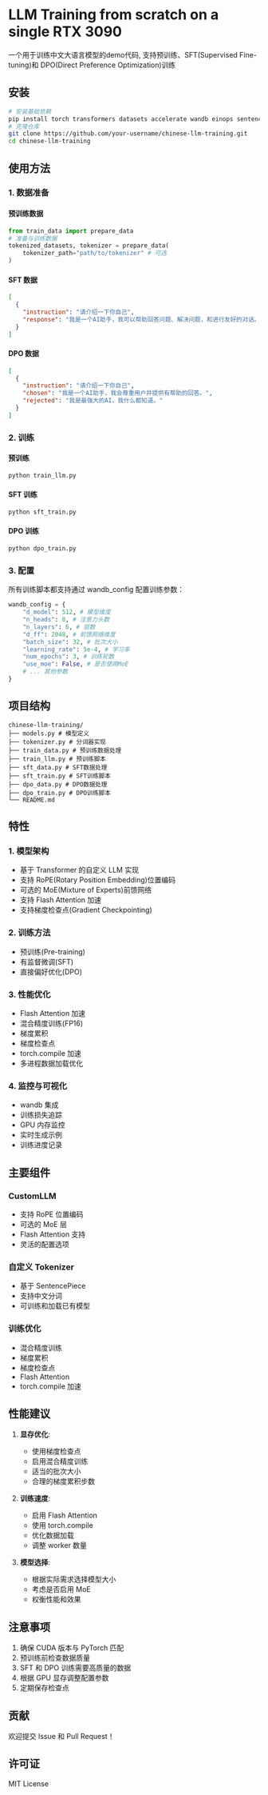 # LLM Training from scratch on a single RTX 3090

一个用于训练中文大语言模型的demo代码, 支持预训练、SFT(Supervised Fine-tuning)和 DPO(Direct Preference Optimization)训练


## 安装

```bash
# 安装基础依赖
pip install torch transformers datasets accelerate wandb einops sentencepiece
# 克隆仓库
git clone https://github.com/your-username/chinese-llm-training.git
cd chinese-llm-training
```

## 使用方法

### 1. 数据准备

#### 预训练数据

```python
from train_data import prepare_data
# 准备与训练数据
tokenized_datasets, tokenizer = prepare_data(
    tokenizer_path="path/to/tokenizer" # 可选
)
```

#### SFT 数据

```json
[
  {
    "instruction": "请介绍一下你自己",
    "response": "我是一个AI助手，我可以帮助回答问题、解决问题，和进行友好的对话。"
  }
]
```

#### DPO 数据

```json
[
  {
    "instruction": "请介绍一下你自己",
    "chosen": "我是一个AI助手，我会尊重用户并提供有帮助的回答。",
    "rejected": "我是最强大的AI，我什么都知道。"
  }
]
```

### 2. 训练

#### 预训练

```bash
python train_llm.py
```

#### SFT 训练

```bash
python sft_train.py
```

#### DPO 训练

```bash
python dpo_train.py
```

### 3. 配置

所有训练脚本都支持通过 wandb_config 配置训练参数：

```python
wandb_config = {
    "d_model": 512, # 模型维度
    "n_heads": 8, # 注意力头数
    "n_layers": 6, # 层数
    "d_ff": 2048, # 前馈网络维度
    "batch_size": 32, # 批次大小
    "learning_rate": 5e-4, # 学习率
    "num_epochs": 3, # 训练轮数
    "use_moe": False, # 是否使用MoE
    # ... 其他参数
}
```

## 项目结构

```
chinese-llm-training/
├── models.py # 模型定义
├── tokenizer.py # 分词器实现
├── train_data.py # 预训练数据处理
├── train_llm.py # 预训练脚本
├── sft_data.py # SFT数据处理
├── sft_train.py # SFT训练脚本
├── dpo_data.py # DPO数据处理
├── dpo_train.py # DPO训练脚本
└── README.md
```

## 特性

### 1. 模型架构

- 基于 Transformer 的自定义 LLM 实现
- 支持 RoPE(Rotary Position Embedding)位置编码
- 可选的 MoE(Mixture of Experts)前馈网络
- 支持 Flash Attention 加速
- 支持梯度检查点(Gradient Checkpointing)

### 2. 训练方法

- 预训练(Pre-training)
- 有监督微调(SFT)
- 直接偏好优化(DPO)

### 3. 性能优化

- Flash Attention 加速
- 混合精度训练(FP16)
- 梯度累积
- 梯度检查点
- torch.compile 加速
- 多进程数据加载优化

### 4. 监控与可视化

- wandb 集成
- 训练损失追踪
- GPU 内存监控
- 实时生成示例
- 训练进度记录


## 主要组件

### CustomLLM

- 支持 RoPE 位置编码
- 可选的 MoE 层
- Flash Attention 支持
- 灵活的配置选项

### 自定义 Tokenizer

- 基于 SentencePiece
- 支持中文分词
- 可训练和加载已有模型

### 训练优化

- 混合精度训练
- 梯度累积
- 梯度检查点
- Flash Attention
- torch.compile 加速

## 性能建议

1. **显存优化**:

   - 使用梯度检查点
   - 启用混合精度训练
   - 适当的批次大小
   - 合理的梯度累积步数

2. **训练速度**:

   - 启用 Flash Attention
   - 使用 torch.compile
   - 优化数据加载
   - 调整 worker 数量

3. **模型选择**:
   - 根据实际需求选择模型大小
   - 考虑是否启用 MoE
   - 权衡性能和效果

## 注意事项

1. 确保 CUDA 版本与 PyTorch 匹配
2. 预训练前检查数据质量
3. SFT 和 DPO 训练需要高质量的数据
4. 根据 GPU 显存调整配置参数
5. 定期保存检查点

## 贡献

欢迎提交 Issue 和 Pull Request！

## 许可证

MIT License

